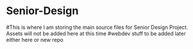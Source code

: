 # Senior-Design
#This is where I am storing the main source files for Senior Design Project. Assets will not be added here at this time
#webdev stuff to be added later either here or new repo

